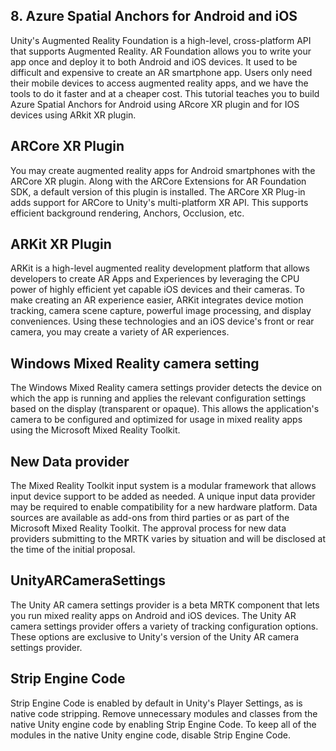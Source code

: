 ## 8. Azure Spatial Anchors for Android and iOS

Unity's Augmented Reality Foundation is a high-level, cross-platform API that supports Augmented Reality. AR Foundation allows you to write your app once and deploy it to both Android and iOS devices. It used to be difficult and expensive to create an AR smartphone app. Users only need their mobile devices to access augmented reality apps, and we have the tools to do it faster and at a cheaper cost. This tutorial teaches you to build Azure Spatial Anchors for Android using ARcore XR plugin and for IOS devices using ARkit XR plugin.

## ARCore XR Plugin
You may create augmented reality apps for Android smartphones with the ARCore XR plugin. Along with the ARCore Extensions for AR Foundation SDK, a default version of this plugin is installed. The ARCore XR Plug-in adds support for ARCore to Unity's multi-platform XR API. This supports efficient background rendering, Anchors, Occlusion, etc.

## ARKit XR Plugin
ARKit is a high-level augmented reality development platform that allows developers to create AR Apps and Experiences by leveraging the CPU power of highly efficient yet capable iOS devices and their cameras.
To make creating an AR experience easier, ARKit integrates device motion tracking, camera scene capture, powerful image processing, and display conveniences. Using these technologies and an iOS device's front or rear camera, you may create a variety of AR experiences.

## Windows Mixed Reality camera setting 
The Windows Mixed Reality camera settings provider detects the device on which the app is running and applies the relevant configuration settings based on the display (transparent or opaque). This allows the application's camera to be configured and optimized for usage in mixed reality apps using the Microsoft Mixed Reality Toolkit.

## New Data provider
The Mixed Reality Toolkit input system is a modular framework that allows input device support to be added as needed. A unique input data provider may be required to enable compatibility for a new hardware platform. Data sources are available as add-ons from third parties or as part of the Microsoft Mixed Reality Toolkit. The approval process for new data providers submitting to the MRTK varies by situation and will be disclosed at the time of the initial proposal.

## UnityARCameraSettings
The Unity AR camera settings provider is a beta MRTK component that lets you run mixed reality apps on Android and iOS devices.
The Unity AR camera settings provider offers a variety of tracking configuration options. These options are exclusive to Unity's version of the Unity AR camera settings provider.

## Strip Engine Code
Strip Engine Code is enabled by default in Unity's Player Settings, as is native code stripping. Remove unnecessary modules and classes from the native Unity engine code by enabling Strip Engine Code. To keep all of the modules in the native Unity engine code, disable Strip Engine Code.